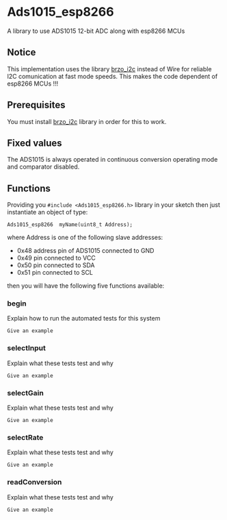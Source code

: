 # Ads1015_esp8266

A library to use ADS1015 12-bit ADC along with esp8266 MCUs

## Notice

This implementation uses the library [brzo_i2c](https://github.com/pasko-zh/brzo_i2c) instead of Wire for reliable I2C comunication at fast mode speeds.
This makes the code dependent of esp8266 MCUs !!!

## Prerequisites

You must install [brzo_i2c](https://github.com/pasko-zh/brzo_i2c) library in order for this to work.

## Fixed values

The ADS1015 is always operated in continuous conversion operating mode and comparator disabled.

## Functions

Providing you ```#include <Ads1015_esp8266.h>``` library in your sketch then just instantiate an object of type:

```Ads1015_esp8266  myName(uint8_t Address);```

where Address is one of the following slave addresses:

* 0x48	address pin of ADS1015 connected to GND
* 0x49	      	pin connected to VCC
* 0x50		      pin connected to SDA
* 0x51		      pin connected to SCL

then you will have the following five functions available:

### begin

Explain how to run the automated tests for this system

```
Give an example
```
### selectInput

Explain what these tests test and why

```
Give an example
```
### selectGain

Explain what these tests test and why

```
Give an example
```
### selectRate

Explain what these tests test and why

```
Give an example
```
### readConversion

Explain what these tests test and why

```
Give an example
```
